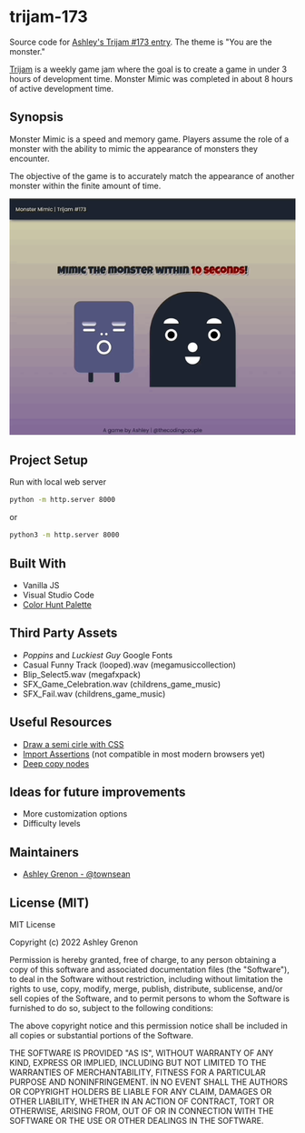 # trijam-173
Source code for [Ashley's Trijam #173 entry](https://itch.io/jam/trijam-173/rate/1572084). The theme is "You are the monster."

[Trijam](https://itch.io/jam/trijam-173) is a weekly game jam where the goal is to create a game in under 3 hours of development time. Monster Mimic was completed in about 8 hours of active development time.

## Synopsis

Monster Mimic is a speed and memory game. Players assume the role of a monster with the ability to mimic the appearance of monsters they encounter. 

The objective of the game is to accurately match the appearance of another monster within the finite amount of time.

![Monster Mimic Gameplay](assets/monster-mimic.gif)

## Project Setup

Run with local web server

```bash
python -m http.server 8000
```

or

```bash
python3 -m http.server 8000
```

## Built With

* Vanilla JS
* Visual Studio Code
* [Color Hunt Palette](https://colorhunt.co/palette/1b243051557e816797d6d5a8)

## Third Party Assets

* *Poppins* and *Luckiest Guy* Google Fonts
* Casual Funny Track (looped).wav (megamusiccollection)
* Blip_Select5.wav (megafxpack)
* SFX_Game_Celebration.wav (childrens_game_music)
* SFX_Fail.wav (childrens_game_music)

## Useful Resources

* [Draw a semi cirle with CSS](https://stackoverflow.com/questions/22415651/half-circle-with-css-border-outline-only)
* [Import Assertions](https://v8.dev/features/import-assertions) (not compatible in most modern browsers yet)
* [Deep copy nodes](https://developer.mozilla.org/en-US/docs/Web/API/Document/importNode)

## Ideas for future improvements

* More customization options
* Difficulty levels


## Maintainers

* [Ashley Grenon - @townsean](https://github.com/townsean)

## License (MIT)

MIT License

Copyright (c) 2022 Ashley Grenon

Permission is hereby granted, free of charge, to any person obtaining a copy of this software and associated documentation files (the "Software"), to deal in the Software without restriction, including without limitation the rights to use, copy, modify, merge, publish, distribute, sublicense, and/or sell copies of the Software, and to permit persons to whom the Software is furnished to do so, subject to the following conditions:

The above copyright notice and this permission notice shall be included in all copies or substantial portions of the Software.

THE SOFTWARE IS PROVIDED "AS IS", WITHOUT WARRANTY OF ANY KIND, EXPRESS OR IMPLIED, INCLUDING BUT NOT LIMITED TO THE WARRANTIES OF MERCHANTABILITY, FITNESS FOR A PARTICULAR PURPOSE AND NONINFRINGEMENT. IN NO EVENT SHALL THE AUTHORS OR COPYRIGHT HOLDERS BE LIABLE FOR ANY CLAIM, DAMAGES OR OTHER LIABILITY, WHETHER IN AN ACTION OF CONTRACT, TORT OR OTHERWISE, ARISING FROM, OUT OF OR IN CONNECTION WITH THE SOFTWARE OR THE USE OR OTHER DEALINGS IN THE SOFTWARE.
